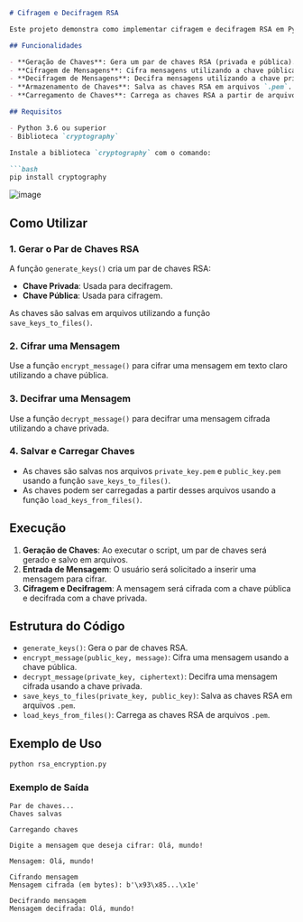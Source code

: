 ﻿```markdown
# Cifragem e Decifragem RSA

Este projeto demonstra como implementar cifragem e decifragem RSA em Python utilizando a biblioteca `cryptography`. Ele inclui funções para gerar pares de chaves RSA, cifrar e decifrar mensagens, além de salvar/carregar as chaves em arquivos.

## Funcionalidades

- **Geração de Chaves**: Gera um par de chaves RSA (privada e pública).
- **Cifragem de Mensagens**: Cifra mensagens utilizando a chave pública.
- **Decifragem de Mensagens**: Decifra mensagens utilizando a chave privada.
- **Armazenamento de Chaves**: Salva as chaves RSA em arquivos `.pem`.
- **Carregamento de Chaves**: Carrega as chaves RSA a partir de arquivos `.pem`.

## Requisitos

- Python 3.6 ou superior
- Biblioteca `cryptography`

Instale a biblioteca `cryptography` com o comando:

```bash
pip install cryptography
```

![image](https://github.com/user-attachments/assets/5ef9a14d-73d0-4cfd-9b17-f7298a3bfc28)

## Como Utilizar

### 1. Gerar o Par de Chaves RSA
A função `generate_keys()` cria um par de chaves RSA:
- **Chave Privada**: Usada para decifragem.
- **Chave Pública**: Usada para cifragem.

As chaves são salvas em arquivos utilizando a função `save_keys_to_files()`.

### 2. Cifrar uma Mensagem
Use a função `encrypt_message()` para cifrar uma mensagem em texto claro utilizando a chave pública.

### 3. Decifrar uma Mensagem
Use a função `decrypt_message()` para decifrar uma mensagem cifrada utilizando a chave privada.

### 4. Salvar e Carregar Chaves
- As chaves são salvas nos arquivos `private_key.pem` e `public_key.pem` usando a função `save_keys_to_files()`.
- As chaves podem ser carregadas a partir desses arquivos usando a função `load_keys_from_files()`.

## Execução

1. **Geração de Chaves**: Ao executar o script, um par de chaves será gerado e salvo em arquivos.
2. **Entrada de Mensagem**: O usuário será solicitado a inserir uma mensagem para cifrar.
3. **Cifragem e Decifragem**: A mensagem será cifrada com a chave pública e decifrada com a chave privada.

## Estrutura do Código

- `generate_keys()`: Gera o par de chaves RSA.
- `encrypt_message(public_key, message)`: Cifra uma mensagem usando a chave pública.
- `decrypt_message(private_key, ciphertext)`: Decifra uma mensagem cifrada usando a chave privada.
- `save_keys_to_files(private_key, public_key)`: Salva as chaves RSA em arquivos `.pem`.
- `load_keys_from_files()`: Carrega as chaves RSA de arquivos `.pem`.

## Exemplo de Uso

```bash
python rsa_encryption.py
```

### Exemplo de Saída

```plaintext
Par de chaves...
Chaves salvas

Carregando chaves

Digite a mensagem que deseja cifrar: Olá, mundo!

Mensagem: Olá, mundo!

Cifrando mensagem
Mensagem cifrada (em bytes): b'\x93\x85...\x1e'

Decifrando mensagem
Mensagem decifrada: Olá, mundo!
```
